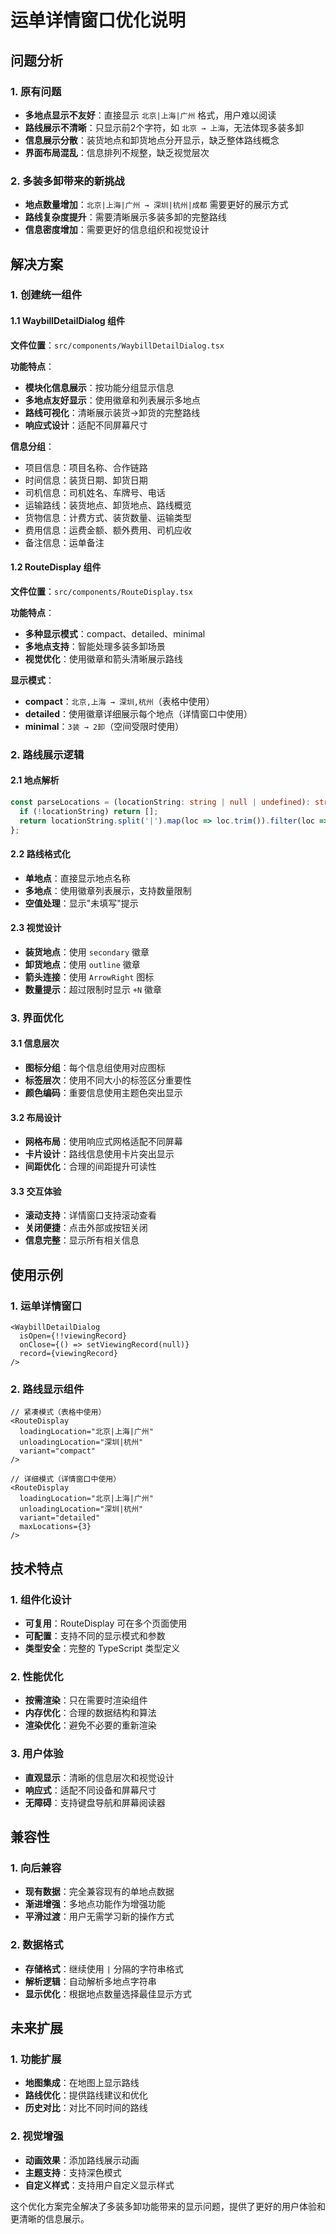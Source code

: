 # 运单详情窗口优化说明

## 问题分析

### 1. 原有问题
- **多地点显示不友好**：直接显示 `北京|上海|广州` 格式，用户难以阅读
- **路线展示不清晰**：只显示前2个字符，如 `北京 → 上海`，无法体现多装多卸
- **信息展示分散**：装货地点和卸货地点分开显示，缺乏整体路线概念
- **界面布局混乱**：信息排列不规整，缺乏视觉层次

### 2. 多装多卸带来的新挑战
- **地点数量增加**：`北京|上海|广州 → 深圳|杭州|成都` 需要更好的展示方式
- **路线复杂度提升**：需要清晰展示多装多卸的完整路线
- **信息密度增加**：需要更好的信息组织和视觉设计

## 解决方案

### 1. 创建统一组件

#### 1.1 WaybillDetailDialog 组件
**文件位置**：`src/components/WaybillDetailDialog.tsx`

**功能特点**：
- **模块化信息展示**：按功能分组显示信息
- **多地点友好显示**：使用徽章和列表展示多地点
- **路线可视化**：清晰展示装货→卸货的完整路线
- **响应式设计**：适配不同屏幕尺寸

**信息分组**：
- 项目信息：项目名称、合作链路
- 时间信息：装货日期、卸货日期
- 司机信息：司机姓名、车牌号、电话
- 运输路线：装货地点、卸货地点、路线概览
- 货物信息：计费方式、装货数量、运输类型
- 费用信息：运费金额、额外费用、司机应收
- 备注信息：运单备注

#### 1.2 RouteDisplay 组件
**文件位置**：`src/components/RouteDisplay.tsx`

**功能特点**：
- **多种显示模式**：compact、detailed、minimal
- **多地点支持**：智能处理多装多卸场景
- **视觉优化**：使用徽章和箭头清晰展示路线

**显示模式**：
- **compact**：`北京,上海 → 深圳,杭州`（表格中使用）
- **detailed**：使用徽章详细展示每个地点（详情窗口中使用）
- **minimal**：`3装 → 2卸`（空间受限时使用）

### 2. 路线展示逻辑

#### 2.1 地点解析
```typescript
const parseLocations = (locationString: string | null | undefined): string[] => {
  if (!locationString) return [];
  return locationString.split('|').map(loc => loc.trim()).filter(loc => loc.length > 0);
};
```

#### 2.2 路线格式化
- **单地点**：直接显示地点名称
- **多地点**：使用徽章列表展示，支持数量限制
- **空值处理**：显示"未填写"提示

#### 2.3 视觉设计
- **装货地点**：使用 `secondary` 徽章
- **卸货地点**：使用 `outline` 徽章
- **箭头连接**：使用 `ArrowRight` 图标
- **数量提示**：超过限制时显示 `+N` 徽章

### 3. 界面优化

#### 3.1 信息层次
- **图标分组**：每个信息组使用对应图标
- **标签层次**：使用不同大小的标签区分重要性
- **颜色编码**：重要信息使用主题色突出显示

#### 3.2 布局设计
- **网格布局**：使用响应式网格适配不同屏幕
- **卡片设计**：路线信息使用卡片突出显示
- **间距优化**：合理的间距提升可读性

#### 3.3 交互体验
- **滚动支持**：详情窗口支持滚动查看
- **关闭便捷**：点击外部或按钮关闭
- **信息完整**：显示所有相关信息

## 使用示例

### 1. 运单详情窗口
```tsx
<WaybillDetailDialog 
  isOpen={!!viewingRecord} 
  onClose={() => setViewingRecord(null)} 
  record={viewingRecord} 
/>
```

### 2. 路线显示组件
```tsx
// 紧凑模式（表格中使用）
<RouteDisplay 
  loadingLocation="北京|上海|广州"
  unloadingLocation="深圳|杭州"
  variant="compact"
/>

// 详细模式（详情窗口中使用）
<RouteDisplay 
  loadingLocation="北京|上海|广州"
  unloadingLocation="深圳|杭州"
  variant="detailed"
  maxLocations={3}
/>
```

## 技术特点

### 1. 组件化设计
- **可复用**：RouteDisplay 可在多个页面使用
- **可配置**：支持不同的显示模式和参数
- **类型安全**：完整的 TypeScript 类型定义

### 2. 性能优化
- **按需渲染**：只在需要时渲染组件
- **内存优化**：合理的数据结构和算法
- **渲染优化**：避免不必要的重新渲染

### 3. 用户体验
- **直观显示**：清晰的信息层次和视觉设计
- **响应式**：适配不同设备和屏幕尺寸
- **无障碍**：支持键盘导航和屏幕阅读器

## 兼容性

### 1. 向后兼容
- **现有数据**：完全兼容现有的单地点数据
- **渐进增强**：多地点功能作为增强功能
- **平滑过渡**：用户无需学习新的操作方式

### 2. 数据格式
- **存储格式**：继续使用 `|` 分隔的字符串格式
- **解析逻辑**：自动解析多地点字符串
- **显示优化**：根据地点数量选择最佳显示方式

## 未来扩展

### 1. 功能扩展
- **地图集成**：在地图上显示路线
- **路线优化**：提供路线建议和优化
- **历史对比**：对比不同时间的路线

### 2. 视觉增强
- **动画效果**：添加路线展示动画
- **主题支持**：支持深色模式
- **自定义样式**：支持用户自定义显示样式

这个优化方案完全解决了多装多卸功能带来的显示问题，提供了更好的用户体验和更清晰的信息展示。
